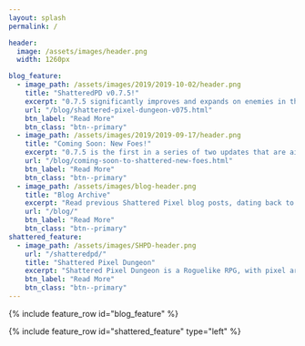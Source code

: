 ```yaml
---
layout: splash
permalink: /

header:
  image: /assets/images/header.png
  width: 1260px

blog_feature:
  - image_path: /assets/images/2019/2019-10-02/header.png
    title: "ShatteredPD v0.7.5!"
    excerpt: "0.7.5 significantly improves and expands on enemies in the first two regions of the game!"
    url: "/blog/shattered-pixel-dungeon-v075.html"
    btn_label: "Read More"
    btn_class: "btn--primary"
  - image_path: /assets/images/2019/2019-09-17/header.png
    title: "Coming Soon: New Foes!"
    excerpt: "0.7.5 is the first in a series of two updates that are aimed at improving and expanding the enemies within the dungeon."
    url: "/blog/coming-soon-to-shattered-new-foes.html"
    btn_label: "Read More"
    btn_class: "btn--primary"
  - image_path: /assets/images/blog-header.png
    title: "Blog Archive"
    excerpt: "Read previous Shattered Pixel blog posts, dating back to 2014. The blog includes a full history of my dev work."
    url: "/blog/"
    btn_label: "Read More"
    btn_class: "btn--primary"
shattered_feature:
  - image_path: /assets/images/SHPD-header.png
    url: "/shatteredpd/"
    title: "Shattered Pixel Dungeon"
    excerpt: "Shattered Pixel Dungeon is a Roguelike RPG, with pixel art graphics and lots of variety and replayability. Every game is unique, with four different playable characters, randomized levels and enemies, and over 150 items to collect and use. The game is simple to get into, but has lots of depth. Strategy is required if you want to win!"
    btn_label: "Read More"
    btn_class: "btn--primary"
---
```


{% include feature_row id="blog_feature" %}

{% include feature_row id="shattered_feature" type="left" %}
